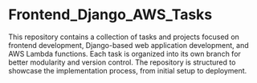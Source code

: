 # Frontend_Django_AWS_Tasks
This repository contains a collection of tasks and projects focused on frontend development, Django-based web application development, and AWS Lambda functions. Each task is organized into its own branch for better modularity and version control. The repository is structured to showcase the implementation process, from initial setup to deployment.
